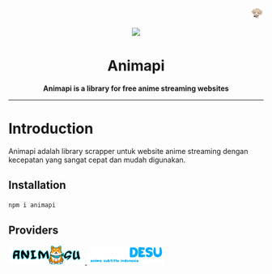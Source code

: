 <p align="right">
  <img src="https://raw.githubusercontent.com/angga7togk/angga7togk/refs/heads/main/toga-chibi.png" width="5%">
</p>

<p align="center">
  <a href="https://github.com/angga7togk" target="_blank">
    <img src="https://i.pinimg.com/originals/30/dd/0a/30dd0aa01adf2eaef4692801e6ffb6fb.gif" width="50%">
  </a>
</p>

<h1 align="center">Animapi</h1>
<p align="center">
  <strong>
    Animapi is a library for free anime streaming websites
  </strong>
</p>

---

# Introduction

Animapi adalah library scrapper untuk website anime streaming dengan kecepatan yang sangat cepat dan mudah digunakan.

## Installation

```bash
npm i animapi
```

<!-- ## Test Speed

Berikut adalah hasil test speed dari library ini.<br/>
Percobaan Pertama memang akan sedikit lama, tapi percobaan selanjutnya akan lebih cepat, karna disini saya memakai cache.

![Taberu Speed Test](https://github.com/angga7togk/Taberu/blob/main/test-cache.png?raw=true) -->

##  Providers
<p>
  <a href="https://v1.animasu.top/" target="_blank">
    <img src="https://raw.githubusercontent.com/angga7togk/Animapi/refs/heads/main/.github/images/animasu.png?raw=true" width="30%">
  </a>
  <a href="https://otakudesu.best/" target="_blank">
    <img src="https://raw.githubusercontent.com/angga7togk/Animapi/refs/heads/main/.github/images/otakudesu.png?raw=true" width="30%">
  </a>
</p>


<!-- ## ❔ Usage

### ES6

```ts
import { animasu } from "yaoi";

animasu
  .getAnimes({
    page: 1,
    search: "naruto",
    sort: "update",
  })
  .then(console.log);
```

### CommonJS

```js
const { animasu } = require("yaoi");
```

## Configuration Environment (ENV)

Environment berikut tidak harus diisi, karna sudah di set default.<br/>
Ini adalah untuk kebutuhan semisal domain website yang di tuju berubah.

```env
ANIMASU_BASE_URL=https://website.com

CACHE_TTL=600
``` -->

